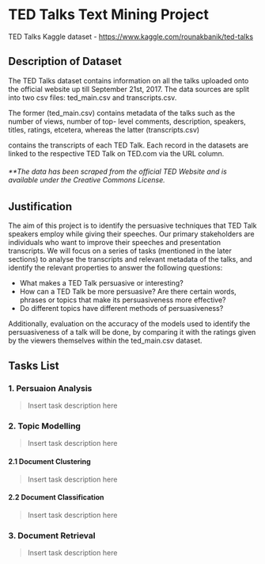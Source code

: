 # TED Talks Text Mining Project 
TED Talks Kaggle dataset - https://www.kaggle.com/rounakbanik/ted-talks

## Description of Dataset
The TED Talks dataset contains information on all the talks uploaded onto the official website up till
September 21st, 2017. The data sources are split into two csv files: ted_main.csv and transcripts.csv.

The former (ted_main.csv) contains metadata of the talks such as the number of views, number of top-
level comments, description, speakers, titles, ratings, etcetera, whereas the latter (transcripts.csv)

contains the transcripts of each TED Talk. Each record in the datasets are linked to the respective TED
Talk on TED.com via the URL column.

###### _**The data has been scraped from the official TED Website and is available under the Creative Commons License._

## Justification
The aim of this project is to identify the persuasive techniques that TED Talk speakers employ while
giving their speeches. Our primary stakeholders are individuals who want to improve their speeches
and presentation transcripts. We will focus on a series of tasks (mentioned in the later sections) to
analyse the transcripts and relevant metadata of the talks, and identify the relevant properties to answer
the following questions:
- What makes a TED Talk persuasive or interesting?
- How can a TED Talk be more persuasive? Are there certain words, phrases or topics that make
its persuasiveness more effective?
- Do different topics have different methods of persuasiveness?

Additionally, evaluation on the accuracy of the models used to identify the persuasiveness of a
talk will be done, by comparing it with the ratings given by the viewers themselves within the ted_main.csv dataset.

## Tasks List
### 1. Persuaion Analysis
> Insert task description here

### 2. Topic Modelling
> Insert task description here

#### 2.1 Document Clustering
> Insert task description here

#### 2.2 Document Classification
> Insert task description here

### 3. Document Retrieval
> Insert task description here
